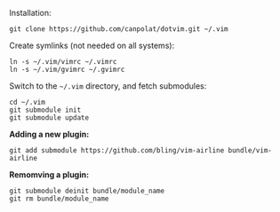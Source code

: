 Installation:

    git clone https://github.com/canpolat/dotvim.git ~/.vim

Create symlinks (not needed on all systems):

    ln -s ~/.vim/vimrc ~/.vimrc
    ln -s ~/.vim/gvimrc ~/.gvimrc

Switch to the `~/.vim` directory, and fetch submodules:

    cd ~/.vim
    git submodule init
    git submodule update

**Adding a new plugin:**

    git add submodule https://github.com/bling/vim-airline bundle/vim-airline

**Remomving a plugin:**

    git submodule deinit bundle/module_name
    git rm bundle/module_name

